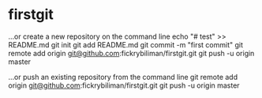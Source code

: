 # firstgit

…or create a new repository on the command line
echo "# test" >> README.md
git init
git add README.md
git commit -m "first commit"
git remote add origin git@github.com:fickrybiliman/firstgit.git
git push -u origin master


…or push an existing repository from the command line
git remote add origin git@github.com:fickrybiliman/firstgit.git
git push -u origin master 